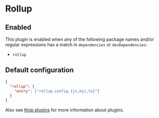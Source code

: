 # Rollup

## Enabled

This plugin is enabled when any of the following package names and/or regular expressions has a match in `dependencies`
or `devDependencies`:

- `rollup`

## Default configuration

```json
{
  "rollup": {
    "entry": ["rollup.config.{js,mjs,ts}"]
  }
}
```

Also see [Knip plugins][1] for more information about plugins.

[1]: https://github.com/webpro/knip/blob/main/README.md#plugins
